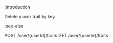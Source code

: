 :introduction

Delete a user trait by key.

:see-also

POST /user/{userId}/traits
GET /user/{userId}/traits
